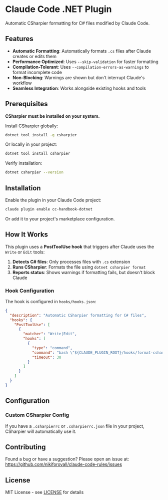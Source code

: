 # Claude Code .NET Plugin

Automatic CSharpier formatting for C# files modified by Claude Code.

## Features

- **Automatic Formatting**: Automatically formats `.cs` files after Claude creates or edits them
- **Performance Optimized**: Uses `--skip-validation` for faster formatting
- **Compilation-Tolerant**: Uses `--compilation-errors-as-warnings` to format incomplete code
- **Non-Blocking**: Warnings are shown but don't interrupt Claude's workflow
- **Seamless Integration**: Works alongside existing hooks and tools

## Prerequisites

**CSharpier must be installed on your system.**

Install CSharpier globally:

```bash
dotnet tool install -g csharpier
```

Or locally in your project:

```bash
dotnet tool install csharpier
```

Verify installation:

```bash
dotnet csharpier --version
```

## Installation

Enable the plugin in your Claude Code project:

```bash
claude plugin enable cc-handbook-dotnet
```

Or add it to your project's marketplace configuration.

## How It Works

This plugin uses a **PostToolUse hook** that triggers after Claude uses the `Write` or `Edit` tools:

1. **Detects C# files**: Only processes files with `.cs` extension
2. **Runs CSharpier**: Formats the file using `dotnet csharpier format`
3. **Reports status**: Shows warnings if formatting fails, but doesn't block Claude

### Hook Configuration

The hook is configured in `hooks/hooks.json`:

```json
{
  "description": "Automatic CSharpier formatting for C# files",
  "hooks": {
    "PostToolUse": [
      {
        "matcher": "Write|Edit",
        "hooks": [
          {
            "type": "command",
            "command": "bash \"${CLAUDE_PLUGIN_ROOT}/hooks/format-csharp.sh\"",
            "timeout": 30
          }
        ]
      }
    ]
  }
}
```

## Configuration

### Custom CSharpier Config

If you have a `.csharpierrc` or `.csharpierrc.json` file in your project, CSharpier will automatically use it.

## Contributing

Found a bug or have a suggestion? Please open an issue at:
https://github.com/nikiforovall/claude-code-rules/issues

## License

MIT License - see [LICENSE](../../LICENSE) for details
